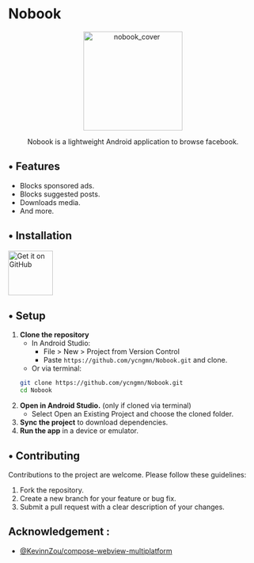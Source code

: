 # Nobook
<p align="center">
  <img src='images/nobook_github_cover.png' height='200' alt="nobook_cover">
</p>

<div align="center">Nobook is a lightweight Android application to browse facebook.</div>

## • Features

*  Blocks sponsored ads.
*  Blocks suggested posts.
*  Downloads media.
* And more.

## • Installation

[<img src='images/get-it-on-github.png' alt='Get it on GitHub' height = "90">](https://github.com/ycngmn/Nobook/releases/latest)

## • Setup

1.  **Clone the repository**
    * In Android Studio:
        * File > New > Project from Version Control
        * Paste `https://github.com/ycngmn/Nobook.git` and clone.
    * Or via terminal:
    ```bash
    git clone https://github.com/ycngmn/Nobook.git
    cd Nobook
    ``` 
2.  **Open in Android Studio.** (only if cloned via terminal)
    * Select Open an Existing Project and choose the cloned folder.
3. **Sync the project** to download dependencies.
4. **Run the app** in a device or emulator.


## • Contributing

Contributions to the project are welcome. Please follow these guidelines:

1.  Fork the repository.
2.  Create a new branch for your feature or bug fix.
3.  Submit a pull request with a clear description of your changes.

## Acknowledgement :
* [@KevinnZou/compose-webview-multiplatform](https://github.com/KevinnZou/compose-webview-multiplatform)  